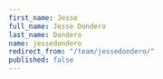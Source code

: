 ```yaml
---
first_name: Jesse
full_name: Jesse Dondero
last_name: Dondero
name: jessedondero
redirect_from: "/team/jessedondero/"
published: false
---
```


